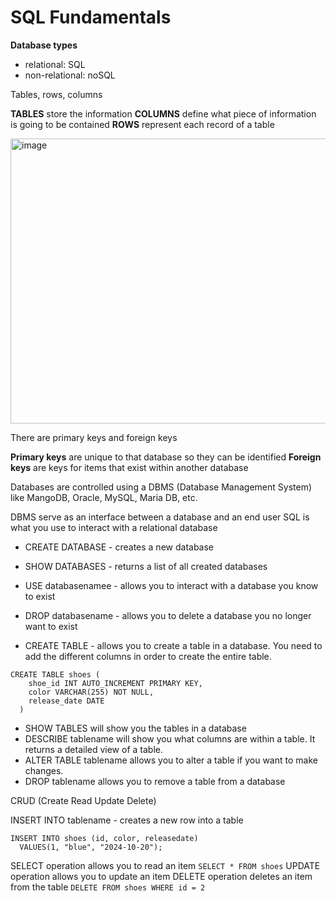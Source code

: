 
# SQL Fundamentals

**Database types**
  - relational: SQL
  - non-relational: noSQL

Tables, rows, columns

**TABLES** store the information
**COLUMNS** define what piece of information is going to be contained
**ROWS** represent each record of a table

<img width="837" height="456" alt="image" src="https://github.com/user-attachments/assets/2b84000a-b537-4ffd-b7bf-0d8a08e4d6dd" />


There are primary keys and foreign keys

**Primary keys** are unique to that database so they can be identified
**Foreign keys** are keys for items that exist within another database 

Databases are controlled using a DBMS (Database Management System) like MangoDB, Oracle, MySQL, Maria DB, etc. 

DBMS serve as an interface between a database and an end user
SQL is what you use to interact with a relational database

- CREATE DATABASE - creates a new database
- SHOW DATABASES - returns a list of all created databases
- USE databasenamee - allows you to interact with a database you know to exist
- DROP databasename - allows you to delete a database you no longer want to exist

- CREATE TABLE - allows you to create a table in a database. You need to add the different columns in order to create the entire table. 
```
CREATE TABLE shoes (
    shoe_id INT AUTO_INCREMENT PRIMARY KEY,
    color VARCHAR(255) NOT NULL,
    release_date DATE
  )
```

- SHOW TABLES will show you the tables in a database
- DESCRIBE tablename will show you what columns are within a table. It returns a detailed view of a table. 
- ALTER TABLE tablename allows you to alter a table if you want to make changes.
- DROP tablename allows you to remove a table from a database

CRUD (Create Read Update Delete)

INSERT INTO tablename - creates a new row into a table
```
INSERT INTO shoes (id, color, releasedate)
  VALUES(1, "blue", "2024-10-20");
```
SELECT operation allows you to read an item
`SELECT * FROM shoes`
UPDATE operation allows you to update an item
DELETE operation deletes an item from the table
`DELETE FROM shoes WHERE id = 2`





